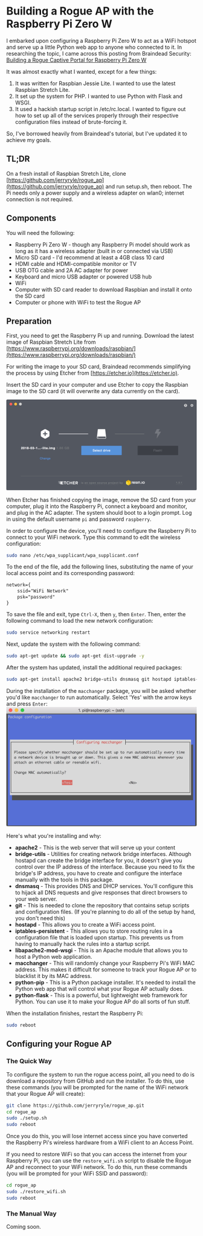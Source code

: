 # Building a Rogue AP with the Raspberry Pi Zero W

I embarked upon configuring a Raspberry Pi Zero W to act as a WiFi hotspot and serve up a little Python web app to anyone who connected to it. In researching the topic, I came across this posting from Braindead Security: [Building a Rogue Captive Portal for Raspberry Pi Zero W](https://braindead-security.blogspot.com/2017/06/building-rogue-captive-portal-for.html)

It was almost exactly what I wanted, except for a few things:

1. It was written for Raspbian Jessie Lite. I wanted to use the latest Raspbian Stretch Lite.
2. It set up the system for PHP. I wanted to use Python with Flask and WSGI.
3. It used a hackish startup script in /etc/rc.local. I wanted to figure out how to set up all of the services properly through their respective configuration files instead of brute-forcing it.

So, I've borrowed heavily from Braindead's tutorial, but I've updated it to achieve my goals.

## TL;DR

On a fresh install of Raspbian Stretch Lite, clone [https://github.com/jerryryle/rogue_ap](https://github.com/jerryryle/rogue_ap) and run setup.sh, then reboot. The Pi needs only a power supply and a wireless adapter on wlan0; internet connection is not required.

## Components

You will need the following:

* Raspberry Pi Zero W - though any Raspberry Pi model should work as long as it has a wireless adapter (built in or connected via USB)
* Micro SD card - I'd recommend at least a 4GB class 10 card
* HDMI cable and HDMI-compatible monitor or TV
* USB OTG cable and 2A AC adapter for power
* Keyboard and micro USB adapter or powered USB hub
* WiFi
* Computer with SD card reader to download Raspbian and install it onto the SD card
* Computer or phone with WiFi to test the Rogue AP

## Preparation

First, you need to get the Raspberry Pi up and running. Download the latest image of Raspbian Stretch Lite from [https://www.raspberrypi.org/downloads/raspbian/](https://www.raspberrypi.org/downloads/raspbian/)

For writing the image to your SD card, Braindead recommends simplifying the process by using Etcher from [https://etcher.io](https://etcher.io).

Insert the SD card in your computer and use Etcher to copy the Raspbian image to the SD card (it will overwrite any data currently on the card).

![Etcher screenshot](etcher_screen_shot.png)

When Etcher has finished copying the image, remove the SD card from your computer, plug it into the Raspberry Pi, connect a keyboard and monitor, and plug in the AC adapter. The system should boot to a login prompt. Log in using the default username `pi` and password `raspberry`.

In order to configure the device, you'll need to configure the Raspberry Pi to connect to your WiFi network. Type this command to edit the wireless configuration:
```bash
sudo nano /etc/wpa_supplicant/wpa_supplicant.conf
```

To the end of the file, add the following lines, substituting the name of your local access point and its corresponding password:
```text
network={
    ssid="WiFi Network"
    psk="password"
}
```

To save the file and exit, type `Ctrl-X`, then `y`, then `Enter`. Then, enter the following command to load the new network configuration:
```bash
sudo service networking restart
```

Next, update the system with the following command:
```bash
sudo apt-get update && sudo apt-get dist-upgrade -y
```

After the system has updated, install the additional required packages:
```bash
sudo apt-get install apache2 bridge-utils dnsmasq git hostapd iptables-persistent libapache2-mod-wsgi macchanger python-pip python-flask
```

During the installation of the `macchanger` package, you will be asked whether you'd like `macchanger` to run automatically. Select 'Yes' with the arrow keys and press `Enter`:
![macchanger installation prompt](macchanger.png)

Here's what you're installing and why:

* **apache2** - This is the web server that will serve up your content
* **bridge-utils** - Utilities for creating network bridge interfaces. Although hostapd can create the bridge interface for you, it doesn't give you control over the IP address of the interface. Because you need to fix the bridge's IP address, you have to create and configure the interface manually with the tools in this package.
* **dnsmasq** - This provides DNS and DHCP services. You'll configure this to hijack all DNS requests and give responses that direct browsers to your web server.
* **git** - This is needed to clone the repository that contains setup scripts and configuration files. (If you're planning to do all of the setup by hand, you don't need this)
* **hostapd** - This allows you to create a WiFi access point.
* **iptables-persistent** - This allows you to store routing rules in a configuration file that is loaded upon startup. This prevents us from having to manually hack the rules into a startup script.
* **libapache2-mod-wsgi** - This is an Apache module that allows you to host a Python web application.
* **macchanger** - This will randomly change your Raspberry Pi's WiFi MAC address. This makes it difficult for someone to track your Rogue AP or to blacklist it by its MAC address.
* **python-pip** - This is a Python package installer. It's needed to install the Python web app that will control what your Rogue AP actually does.
* **python-flask** - This is a powerful, but lightweight web framework for Python. You can use it to make your Rogue AP do all sorts of fun stuff.

When the installation finishes, restart the Raspberry Pi:
```bash
sudo reboot
```

## Configuring your Rogue AP
### The Quick Way
To configure the system to run the rogue access point, all you need to do is download a repository from GitHub and run the installer. To do this, use these commands (you will be prompted for the name of the WiFi network that your Rogue AP will create):
```bash
git clone https://github.com/jerryryle/rogue_ap.git
cd rogue_ap
sudo ./setup.sh
sudo reboot
```

Once you do this, you will lose internet access since you have converted the Raspberry Pi's wireless hardware from a WiFi client to an Access Point.

If you need to restore WiFi so that you can access the internet from your Raspberry Pi, you can use the `restore_wifi.sh` script to disable the Rogue AP and reconnect to your WiFi network. To do this, run these commands (you will be prompted for your WiFi SSID and password):
```bash
cd rogue_ap
sudo ./restore_wifi.sh
sudo reboot
```

### The Manual Way
Coming soon.
